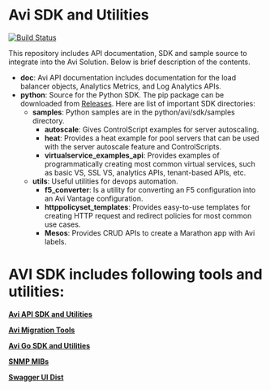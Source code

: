 # Avi SDK and Utilities

[![Build Status](https://travis-ci.org/avinetworks/sdk.svg?branch=17.1.4_pytest)](https://travis-ci.org/avinetworks/sdk)

This repository includes API documentation, SDK and sample source to integrate
into the Avi Solution. Below is brief description of the contents.

- **doc**: Avi API documentation includes documentation for the load balancer
objects, Analytics Metrics, and Log Analytics APIs.
- **python**: Source for the Python SDK. The pip package can be downloaded from
[Releases](https://github.com/avinetworks/sdk/releases "Avi SDK Releases").
Here are list of important SDK directories:
    - **samples**: Python samples are in the python/avi/sdk/samples directory.
        - **autoscale**: Gives ControlScript examples for
        server autoscaling.
        - **heat**: Provides a heat example for pool servers that can be used
        with the server autoscale feature and ControlScripts.
        - **virtualservice_examples_api**: Provides examples of programmatically
        creating most common virtual services, such as basic VS, SSL VS, analytics
        APIs, tenant-based APIs, etc.
    - **utils**: Useful utilities for devops automation.
        - **f5_converter**: Is a utility for converting an F5 configuration into
        an Avi Vantage configuration.
        - **httppolicyset_templates**: Provides easy-to-use templates for
        creating HTTP request and redirect policies for most common use cases.
        - **Mesos**: Provides CRUD APIs to create a Marathon app with Avi labels.

# AVI SDK includes following tools and utilities:

**[Avi API SDK and Utilities](./python/avi/sdk/README.rst)**

**[Avi Migration Tools](./python/avi/sdk/README.rst)**

**[Avi Go SDK and Utilities](./go/README.md)**

**[SNMP MIBs](./mibs/README.txt)**

**[Swagger UI Dist](./swagger/README.md)**

